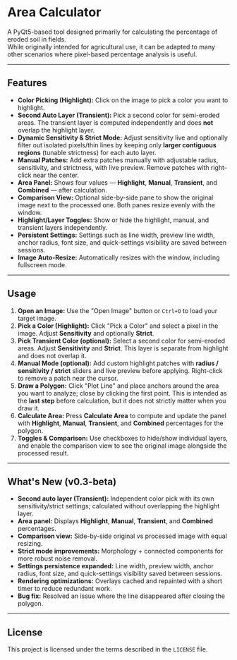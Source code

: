 # Area Calculator

A PyQt5-based tool designed primarily for calculating the percentage of eroded soil in fields.  
While originally intended for agricultural use, it can be adapted to many other scenarios where pixel-based percentage analysis is useful.

---

## Features

- **Color Picking (Highlight):** Click on the image to pick a color you want to highlight.
- **Second Auto Layer (Transient):** Pick a second color for semi-eroded areas. The transient layer is computed independently and does **not** overlap the highlight layer.
- **Dynamic Sensitivity & Strict Mode:** Adjust sensitivity live and optionally filter out isolated pixels/thin lines by keeping only **larger contiguous regions** (tunable strictness) for each auto layer.
- **Manual Patches:** Add extra patches manually with adjustable radius, sensitivity, and strictness, with live preview. Remove patches with right-click near the center.
- **Area Panel:** Shows four values — **Highlight**, **Manual**, **Transient**, and **Combined** — after calculation.
- **Comparison View:** Optional side-by-side pane to show the original image next to the processed one. Both panes resize evenly with the window.
- **Highlight/Layer Toggles:** Show or hide the highlight, manual, and transient layers independently.
- **Persistent Settings:** Settings such as line width, preview line width, anchor radius, font size, and quick-settings visibility are saved between sessions.
- **Image Auto-Resize:** Automatically resizes with the window, including fullscreen mode.

---

## Usage

1. **Open an Image:** Use the "Open Image" button or `Ctrl+O` to load your target image.
2. **Pick a Color (Highlight):** Click "Pick a Color" and select a pixel in the image. Adjust **Sensitivity** and optionally **Strict**.
3. **Pick Transient Color (optional):** Select a second color for semi-eroded areas. Adjust **Sensitivity** and **Strict**. This layer is separate from highlight and does not overlap it.
4. **Manual Mode (optional):** Add custom highlight patches with **radius / sensitivity / strict** sliders and live preview before applying. Right-click to remove a patch near the cursor.
5. **Draw a Polygon:** Click "Plot Line" and place anchors around the area you want to analyze; close by clicking the first point. This is intended as the **last step** before calculation, but it does not strictly matter when you draw it.
6. **Calculate Area:** Press **Calculate Area** to compute and update the panel with **Highlight**, **Manual**, **Transient**, and **Combined** percentages for the polygon.
7. **Toggles & Comparison:** Use checkboxes to hide/show individual layers, and enable the comparison view to see the original image alongside the processed result.

---

## What's New (v0.3-beta)

- **Second auto layer (Transient):** Independent color pick with its own sensitivity/strict settings; calculated without overlapping the highlight layer.
- **Area panel:** Displays **Highlight**, **Manual**, **Transient**, and **Combined** percentages.
- **Comparison view:** Side-by-side original vs processed image with equal resizing.
- **Strict mode improvements:** Morphology + connected components for more robust noise removal.
- **Settings persistence expanded:** Line width, preview width, anchor radius, font size, and quick-settings visibility saved between sessions.
- **Rendering optimizations:** Overlays cached and repainted with a short timer to reduce redundant work.
- **Bug fix:** Resolved an issue where the line disappeared after closing the polygon.

---

## License

This project is licensed under the terms described in the `LICENSE` file.
